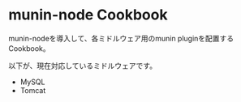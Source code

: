 munin-node Cookbook
============================

munin-nodeを導入して、各ミドルウェア用のmunin pluginを配置するCookbook。

以下が、現在対応しているミドルウェアです。

- MySQL
- Tomcat

